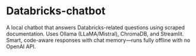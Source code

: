 # Databricks-chatbot
A local chatbot that answers Databricks-related questions using scraped documentation. Uses Ollama (LLaMA/Mistral), ChromaDB, and Streamlit. Smart, code-aware responses with chat memory—runs fully offline with no OpenAI API.
